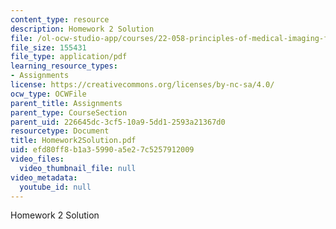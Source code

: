 ```yaml
---
content_type: resource
description: Homework 2 Solution
file: /ol-ocw-studio-app/courses/22-058-principles-of-medical-imaging-fall-2002/efd80ff8b1a35990a5e27c5257912009_Homework2Solution.pdf
file_size: 155431
file_type: application/pdf
learning_resource_types:
- Assignments
license: https://creativecommons.org/licenses/by-nc-sa/4.0/
ocw_type: OCWFile
parent_title: Assignments
parent_type: CourseSection
parent_uid: 226645dc-3cf5-10a9-5dd1-2593a21367d0
resourcetype: Document
title: Homework2Solution.pdf
uid: efd80ff8-b1a3-5990-a5e2-7c5257912009
video_files:
  video_thumbnail_file: null
video_metadata:
  youtube_id: null
---
```

Homework 2 Solution